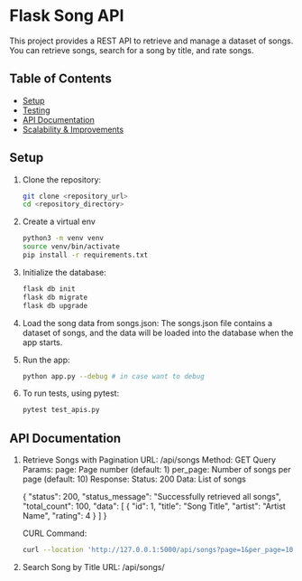 # Flask Song API

This project provides a REST API to retrieve and manage a dataset of songs. You can retrieve songs, search for a song by title, and rate songs.

## Table of Contents
- [Setup](#setup)
- [Testing](#testing)
- [API Documentation](#api-documentation)
- [Scalability & Improvements](#scalability--improvements)

## Setup

1. Clone the repository:
   ```bash
   git clone <repository_url>
   cd <repository_directory>

2. Create a virtual env
   ```bash
   python3 -m venv venv
   source venv/bin/activate
   pip install -r requirements.txt

3. Initialize the database:
   ```bash
   flask db init
   flask db migrate
   flask db upgrade

4. Load the song data from songs.json: The songs.json file contains a dataset of songs, and the data will be loaded into the database when the app starts.

5. Run the app:
   ```bash
   python app.py --debug # in case want to debug

6. To run tests, using pytest:
   ```bash
   pytest test_apis.py

## API Documentation

1. Retrieve Songs with Pagination
      URL: /api/songs
      Method: GET
      Query Params:
      page: Page number (default: 1)
      per_page: Number of songs per page (default: 10)
      Response:
      Status: 200
      Data: List of songs

      {
         "status": 200,
         "status_message": "Successfully retrieved all songs",
         "total_count": 100,
         "data": [
            {
               "id": 1,
               "title": "Song Title",
               "artist": "Artist Name",
               "rating": 4
            }
         ]
      }

   CURL Command:
   ```bash
   curl --location 'http://127.0.0.1:5000/api/songs?page=1&per_page=10'

2. Search Song by Title
      URL: /api/songs/<title>
      Method: GET
      Response:
      Status: 200
      Data: Song details

      {
         "status": 200,
         "status_message": "Successfully retrieved song details",
         "data": {
            "id": 1,
            "title": "Song Title",
            "artist": "Artist Name",
            "rating": 4
         }
      }

      CURL Command:
      ```bash
      curl --location 'http://127.0.0.1:5000/api/songs/3AM'

3. Rate a Song
      URL: /api/songs/<song_id>/rate
      Method: POST
      Body:
      rating: An integer between 1 and 10
      Response:
      Status: 200
      Data: Updated song details

      {
         "status": 200,
         "status_message": "Successfully updated rating",
         "data": {
            "id": 1,
            "title": "Song Title",
            "artist": "Artist Name",
            "rating": 8
         }
      }

      CURL Command:
      ```bash
      curl --location 'http://127.0.0.1:5000/api/songs/093PI3mdUvOSlvMYDwnV1e/rate' \
      --header 'Content-Type: application/json' \
      --data '{
         "rating": 8.7
      }'


### 3. Possible Improvements:
- **Caching**: Use Redis or Memcached to cache song data, reducing the load on the database.
- **Task Queues**: Use Celery for background processing, like calculating average ratings or batch data imports.
- **Database Optimization**: Add indexing to fields like song title or artist to optimize search queries.
- **Horizontal Scaling**: Containerize the app with Docker and orchestrate using Kubernetes or ECS for better horizontal scalability.
- **Load Balancing**: Set up NGINX for load balancing to handle concurrent users.
- **Rate Limiting**: Use rate-limiting to protect against API abuse.
- **CI/CD**: Set up CI/CD pipelines to automate testing, building, and deployment.
